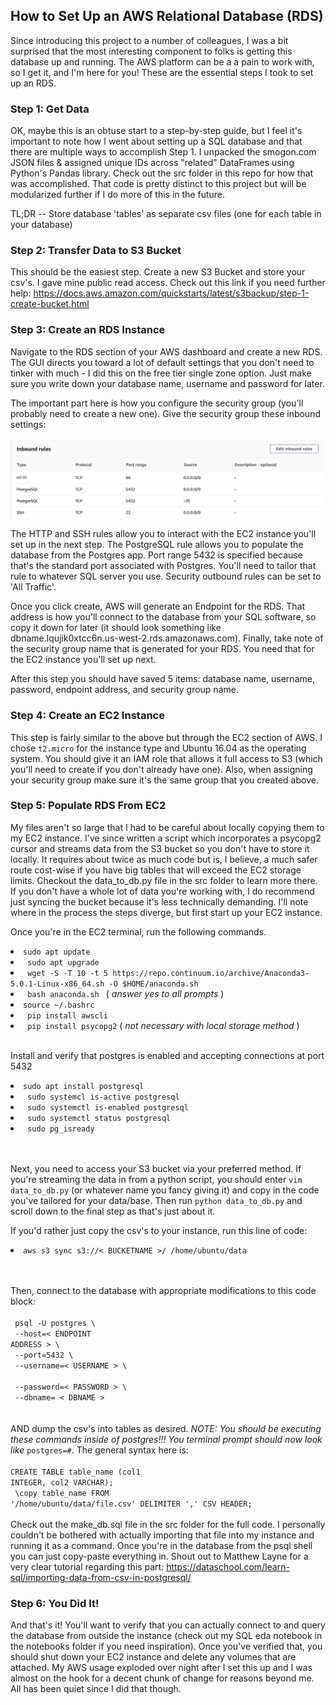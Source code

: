 ## How to Set Up an AWS Relational Database (RDS)

Since introducing this project to a number of colleagues, I was a bit surprised that the most interesting component to folks is getting this database up and running. The AWS platform can be a a pain to work with, so I get it, and I'm here for you! These are the essential steps I took to set up an RDS.

### Step 1: Get Data

OK, maybe this is an obtuse start to a step-by-step guide, but I feel it's important to note how I went about setting up a SQL database and that there are multiple ways to accomplish Step 1. I unpacked the smogon.com JSON files & assigned unique IDs across "related" DataFrames using Python's Pandas library. Check out the src folder in this repo for how that was accomplished. That code is pretty distinct to this project but will be modularized further if I do more of this in the future.

TL;DR -- Store database 'tables' as separate csv files (one for each table in your database) 

### Step 2: Transfer Data to S3 Bucket

This should be the easiest step. Create a new S3 Bucket and store your csv's. I gave mine public read access. Check out this link if you need further help:
https://docs.aws.amazon.com/quickstarts/latest/s3backup/step-1-create-bucket.html

### Step 3: Create an RDS Instance

Navigate to the RDS section of your AWS dashboard and create a new RDS. The GUI directs you toward a lot of default settings that you don't need to tinker with much - I did this on the free tier single zone option. Just make sure you write down your database name, username and password for later. 

The important part here is how you configure the security group (you'll probably need to create a new one). Give the security group these inbound settings: <br><br>
<img src='https://raw.githubusercontent.com/isaac-campbell-smith/Pokestars/master/figures/RDS%20Security%20Settings.png' width='500'><br>

The HTTP and SSH rules allow you to interact with the EC2 instance you'll set up in the next step. The PostgreSQL rule allows you to populate the database from the Postgres app. Port range 5432 is specified because that's the standard port associated with Postgres. You'll need to tailor that rule to whatever SQL server you use. Security outbound rules can be set to 'All Traffic'. 

Once you click create, AWS will generate an Endpoint for the RDS. That address is how you'll connect to the database from your SQL software, so copy it down for later (it should look something like dbname.lqujik0xtcc6n.us-west-2.rds.amazonaws.com). Finally, take note of the security group name that is generated for your RDS. You need that for the EC2 instance you'll set up next. 

After this step you should have saved 5 items: database name, username, password, endpoint address, and security group name. 

### Step 4: Create an EC2 Instance

This step is fairly similar to the above but through the EC2 section of AWS. I chose `t2.micro` for the instance type and Ubuntu 16.04 as the operating system. You should give it an IAM role that allows it full access to S3 (which you'll need to create if you don't already have one). Also, when assigning your security group make sure it's the same group that you created above.

### Step 5: Populate RDS From EC2

My files aren't so large that I had to be careful about locally copying them to my EC2 instance. I've since written a script which incorporates a psycopg2 cursor and streams data from the S3 bucket so you don't have to store it locally. It requires about twice as much code but is, I believe, a much safer route cost-wise if you have big tables that will exceed the EC2 storage limits. Checkout the data_to_db.py file in the src folder to learn more there. If you don't have a whole lot of data you're working with, I do recommend just syncing the bucket because it's less technically demanding. I'll note where in the process the steps diverge, but first start up your EC2 instance.

Once you're in the EC2 terminal, run the following commands.<br>

<li> <code>sudo apt update
<li> sudo apt upgrade
<li> wget -S -T 10 -t 5 https://repo.continuum.io/archive/Anaconda3-5.0.1-Linux-x86_64.sh -O $HOME/anaconda.sh
<li> bash anaconda.sh </code> (<i> answer yes to all prompts </i>)

<li> <code>source ~/.bashrc
<li> pip install awscli 
<li> pip install psycopg2</code> (<i> not necessary with local storage method </i>)
</code><br><br>

Install and verify that postgres is enabled and accepting connections at port 5432
<li> <code>sudo apt install postgresql
<li> sudo systemcl is-active postgresql
<li> sudo systemctl is-enabled postgresql
<li> sudo systemctl status postgresql
<li> sudo pg_isready
</code><br><br>

Next, you need to access your S3 bucket via your preferred method. If you're streaming the data in from a python script, you should enter `vim data_to_db.py` (or whatever name you fancy giving it) and copy in the code you've tailored for your data/base. Then run `python data_to_db.py` and scroll down to the final step as that's just about it.

If you'd rather just copy the csv's to your instance, run this line of code:
<li> <code>aws s3 sync s3://< BUCKETNAME >/ /home/ubuntu/data
</code><br><br>

Then, connect to the database with appropriate modifications to this code block:<br><br>
<code>
psql -U postgres \ <br>
   --host=< ENDPOINT ADDRESS > \ <br>
   --port=5432 \ <br>
   --username=< USERNAME > \ <br>
   --password=< PASSWORD > \ <br>
   --dbname= < DBNAME >
</code>
<br><br>
AND dump the csv's into tables as desired. <i> NOTE: You should be executing these commands inside of postgres!!! You terminal prompt should now look like </i> `postgres=#`. The general syntax here is: <br><br>
<code>CREATE TABLE table_name (col1 INTEGER, col2 VARCHAR);<br>
\copy table_name FROM '/home/ubuntu/data/file.csv' DELIMITER ',' CSV HEADER;</code><br><br>
Check out the make_db.sql file in the src folder for the full code. I personally couldn't be bothered with actually importing that file into my instance and running it as a command. Once you're in the database from the psql shell you can just copy-paste everything in. Shout out to Matthew Layne for a very clear tutorial regarding this part:
https://dataschool.com/learn-sql/importing-data-from-csv-in-postgresql/

### Step 6: You Did It!

And that's it! You'll want to verify that you can actually connect to and query the database from outside the instance (check out my SQL eda notebook in the notebooks folder if you need inspiration). Once you've verified that, you should shut down your EC2 instance and delete any volumes that are attached. My AWS usage exploded over night after I set this up and I was almost on the hook for a decent chunk of change for reasons beyond me. All has been quiet since I did that though.